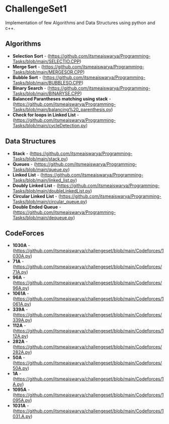 # ChallengeSet1

Implementation of few Algorithms and Data Structures using python and c++.

## Algorithms

* **Selection Sort** - (https://github.com/itsmeaiswarya/Programming-Tasks/blob/main/SELECTIO.CPP) 
* **Merge Sort** - (https://github.com/itsmeaiswarya/Programming-Tasks/blob/main/MERGESOR.CPP)
* **Bubble Sort** - (https://github.com/itsmeaiswarya/Programming-Tasks/blob/main/BUBBLESO.CPP)
* **Binary Search** - (https://github.com/itsmeaiswarya/Programming-Tasks/blob/main/BINARYSE.CPP)
* **Balanced Parantheses matching using stack** - (https://github.com/itsmeaiswarya/Programming-Tasks/blob/main/balancing%20_parenthesis.py)
* **Check for loops in Linked List** - (https://github.com/itsmeaiswarya/Programming-Tasks/blob/main/cycleDetection.py)

## Data Structures

* **Stack** - (https://github.com/itsmeaiswarya/Programming-Tasks/blob/main/stack.py) 
* **Queues** - (https://github.com/itsmeaiswarya/Programming-Tasks/blob/main/queue.py)
* **Linked List** - (https://github.com/itsmeaiswarya/Programming-Tasks/blob/main/linked_list.py) 
* **Doubly Linked List** - (https://github.com/itsmeaiswarya/Programming-Tasks/blob/main/doubleLinkedList.py) 
* **Circular Linked List** - (https://github.com/itsmeaiswarya/Programming-Tasks/blob/main/circular_queue.py)
* **Double Ended Queue** - (https://github.com/itsmeaiswarya/Programming-Tasks/blob/main/dequeue.py)

## CodeForces

* **1030A** - (https://github.com/itsmeaiswarya/challengeset/blob/main/Codeforces/1030A.py)
* **71A** - (https://github.com/itsmeaiswarya/challengeset/blob/main/Codeforces/71A.py)
* **96A** - (https://github.com/itsmeaiswarya/challengeset/blob/main/Codeforces/96A.py)
* **1061A** - (https://github.com/itsmeaiswarya/challengeset/blob/main/Codeforces/1061A.py)
* **339A** - (https://github.com/itsmeaiswarya/challengeset/blob/main/Codeforces/339A.py)
* **112A** - (https://github.com/itsmeaiswarya/challengeset/blob/main/Codeforces/112A.py)
* **282A** - (https://github.com/itsmeaiswarya/challengeset/blob/main/Codeforces/282A.py)
* **50A** - (https://github.com/itsmeaiswarya/challengeset/blob/main/Codeforces/50A.py)
* **1A** - (https://github.com/itsmeaiswarya/challengeset/blob/main/Codeforces/1A.py)
* **1095A** - (https://github.com/itsmeaiswarya/challengeset/blob/main/Codeforces/1095A.py)
* **1031A** - (https://github.com/itsmeaiswarya/challengeset/blob/main/Codeforces/1031.A.py)
